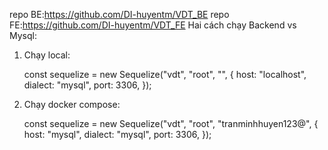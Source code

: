 repo BE:https://github.com/DI-huyentm/VDT_BE
repo FE:https://github.com/DI-huyentm/VDT_FE
Hai cách chạy Backend vs Mysql:

1. Chạy local:
   <!-- backend\models\index.js -->

   const sequelize = new Sequelize("vdt", "root", "", {
   host: "localhost",
   dialect: "mysql",
   port: 3306,
   });

2. Chạy docker compose:
   <!-- backend\models\index.js -->
   const sequelize = new Sequelize("vdt", "root", "tranminhhuyen123@", {
   host: "mysql",
   dialect: "mysql",
   port: 3306,
   });
